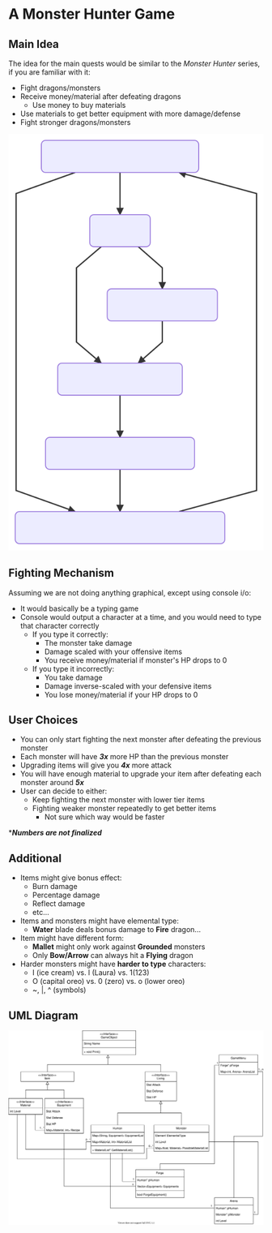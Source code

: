 # A Monster Hunter Game

## Main Idea

The idea for the main quests would be similar to the *Monster Hunter* series, if you are familiar with it:

-   Fight dragons/monsters
-   Receive money/material after defeating dragons
    -   Use money to buy materials
-   Use materials to get better equipment with more damage/defense
-   Fight stronger dragons/monsters

![](/FlowChart.svg)

## Fighting Mechanism

Assuming we are not doing anything graphical, except using console i/o:

-   It would basically be a typing game
-   Console would output a character at a time, and you would need to type that character correctly
    -   If you type it correctly:
        -   The monster take damage
        -   Damage scaled with your offensive items
        -   You receive money/material if monster's HP drops to 0
    -   If you type it incorrectly:
        -   You take damage
        -   Damage inverse-scaled with your defensive items
        -   You lose money/material if your HP drops to 0

## User Choices

-   You can only start fighting the next monster after defeating the previous monster
-   Each monster will have ***3x*** more HP than the previous monster
-   Upgrading items will give you ***4x*** more attack
-   You will have enough material to upgrade your item after defeating each monster around ***5x***
-   User can decide to either:
    -   Keep fighting the next monster with lower tier items
    -   Fighting weaker monster repeatedly to get better items
        -   Not sure which way would be faster

\****Numbers are not finalized***

## Additional

-   Items might give bonus effect:
    -   Burn damage
    -   Percentage damage
    -   Reflect damage
    -   etc...
-   Items and monsters might have elemental type:
    -   **Water** blade deals bonus damage to **Fire** dragon...
-   Item might have different form:
    -   **Mallet** might only work against **Grounded** monsters
    -   Only **Bow/Arrow** can always hit a **Flying** dragon
-   Harder monsters might have **harder to type** characters:
    -   I (ice cream) vs. l (Laura) vs. 1(123) 
    -   O (capital oreo) vs. 0 (zero) vs. o (lower oreo)
    -   ~, |, ^ (symbols)
    
## UML Diagram

![](/UML.svg)

